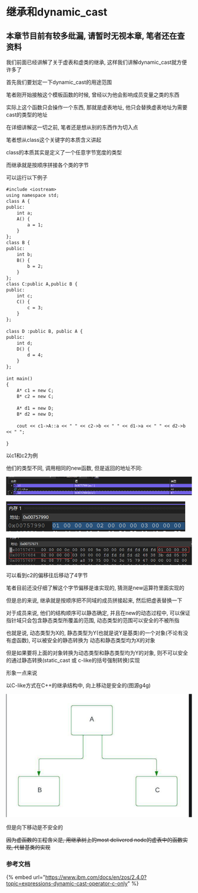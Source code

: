 # 继承和dynamic\_cast

## 本章节目前有较多纰漏, 请暂时无视本章, 笔者还在查资料





我们前面已经讲解了关于虚表和虚类的继承, 这样我们讲解dynamic\_cast就方便许多了

首先我们要划定一下dynamic\_cast的用途范围

笔者刚开始接触这个模板函数的时候, 曾经以为他会影响成员变量之类的东西

实际上这个函数只会操作一个东西, 那就是虚表地址, 他只会替换虚表地址为需要cast的类型的地址

在详细讲解这一切之前, 笔者还是想从别的东西作为切入点

笔者想从class这个关键字的本质含义讲起

class的本质其实是定义了一个任意字节宽度的类型

而继承就是按顺序拼接各个类的字节

可以运行以下例子

```
#include <iostream>
using namespace std;
class A {
public:
    int a;
    A() {
        a = 1;
    }
};
class B {
public:
    int b;
    B() {
        b = 2;
    }
};
class C:public A,public B {
public:
    int c;
    C() {
        c = 3;
    }
};

class D :public B, public A {
public:
    int d;
    D() {
        d = 4;
    }
};

int main()
{
    A* c1 = new C;
    B* c2 = new C;

    A* d1 = new D;
    B* d2 = new D;
    
    cout << c1->A::a << " " << c2->b << " " << d1->a << " " << d2->b << " ";

}
```

以c1和c2为例

他们的类型不同, 调用相同的new函数, 但是返回的地址不同:

![](<../.gitbook/assets/image (1).png>)

![](../.gitbook/assets/image.png)

![](<../.gitbook/assets/image (7).png>)

可以看到c2的偏移往后移动了4字节

笔者目前还没仔细了解这个字节偏移是谁实现的, 猜测是new运算符里面实现的

但是总的来说, 继承就是按顺序把不同域的成员拼接起来, 然后把虚表替换一下

对于成员来说, 他们的结构顺序可以静态确定, 并且在new的动态过程中, 可以保证指针域只会包含静态类型所覆盖的范围, 动态类型的范围可以安全的不被所指

也就是说, 动态类型为X的, 静态类型为Y(也就是说Y是基类)的一个对象(不论有没有虚函数), 可以被安全的静态转换为 动态和静态类型均为X的对象

但是如果要将上面的对象转换为动态类型和静态类型均为Y的对象, 则不可以安全的通过静态转换(static\_cast 或 c-like的括号强制转换)实现

形象一点来说

以C-like方式在C++的继承结构中, 向上移动是安全的(图源g4g)

![](<../.gitbook/assets/image (8).png>)

但是向下移动是不安全的

~~因为虚函数的工程含义是, 用继承树上的most delivered node的虚表中的函数实现, 代替基类的实现~~



### 参考文档

{% embed url="https://www.ibm.com/docs/en/zos/2.4.0?topic=expressions-dynamic-cast-operator-c-only" %}





